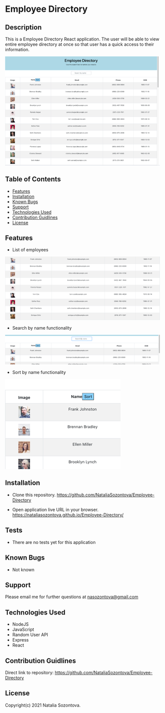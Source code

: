 # Employee Directory

## Description
This is a Employee Directory React application. The user will be able to view  entire employee directory at once so that user has a quick access to their information.

![Screenshot](/public/assets/images/app.png)

## Table of Contents
* [Features](#features)
* [Installation](#installation)
* [Known Bugs](#known-bugs)
* [Support](#support)
* [Technologies Used](#technologies-used)
* [Contribution Guidlines](#contribution-guidlines)
* [License](#license)

## Features
* List of employees

![Screenshot](/public/assets/images/list.png)

* Search by name functionality

![Screenshot](/public/assets/images/search.png)

* Sort by name functionality

![Screenshot](/public/assets/images/sort.png)


## Installation 
* Clone this repository.
https://github.com/NataliaSozontova/Employee-Directory

* Open application live URL in your browser.
https://nataliasozontova.github.io/Employee-Directory/

## Tests
* There are no tests yet for this application

## Known Bugs
* Not known

## Support
Please email me for further questions at nasozontova@gmail.com

## Technologies Used
* NodeJS
* JavaScript
* Random User API
* Express
* React

## Contribution Guidlines
Direct link to repository: 
https://github.com/NataliaSozontova/Employee-Directory

## License
Copyright(c) 2021 Natalia Sozontova.